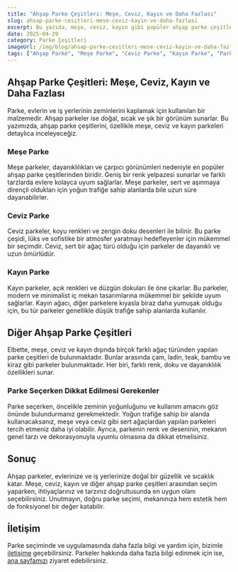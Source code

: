 ```yaml
---
title: "Ahşap Parke Çeşitleri: Meşe, Ceviz, Kayın ve Daha Fazlası"
slug: ahsap-parke-cesitleri-mese-ceviz-kayin-ve-daha-fazlasi
excerpt: Bu yazıda, meşe, ceviz, kayın gibi popüler ahşap parke çeşitlerini ve özelliklerini detaylı bir şekilde ele alıyoruz. 
date: 2025-04-29
category: Parke Çeşitleri
imageUrl: /img/blog/ahsap-parke-cesitleri-mese-ceviz-kayin-ve-daha-fazlasi.png
tags: ["Ahşap Parke", "Meşe Parke", "Ceviz Parke", "Kayın Parke", "Parke Çeşitleri"]
---
```


<h2>Ahşap Parke Çeşitleri: Meşe, Ceviz, Kayın ve Daha Fazlası</h2>
<p>Parke, evlerin ve iş yerlerinin zeminlerini kaplamak için kullanılan bir malzemedir. Ahşap parkeler ise doğal, sıcak ve şık bir görünüm sunarlar. Bu yazımızda, ahşap parke çeşitlerini, özellikle meşe, ceviz ve kayın parkeleri detaylıca inceleyeceğiz. </p>

<h3>Meşe Parke</h3>
<p>Meşe parkeler, dayanıklılıkları ve çarpıcı görünümleri nedeniyle en popüler ahşap parke çeşitlerinden biridir. Geniş bir renk yelpazesi sunarlar ve farklı tarzlarda evlere kolayca uyum sağlarlar. Meşe parkeler, sert ve aşınmaya dirençli oldukları için yoğun trafiğe sahip alanlarda bile uzun süre dayanabilirler.</p>

<h3>Ceviz Parke</h3>
<p>Ceviz parkeler, koyu renkleri ve zengin doku desenleri ile bilinir. Bu parke çeşidi, lüks ve sofistike bir atmosfer yaratmayı hedefleyenler için mükemmel bir seçimdir. Ceviz, sert bir ağaç türü olduğu için parkeler de dayanıklı ve uzun ömürlüdür.</p>

<h3>Kayın Parke</h3>
<p>Kayın parkeler, açık renkleri ve düzgün dokuları ile öne çıkarlar. Bu parkeler, modern ve minimalist iç mekan tasarımlarına mükemmel bir şekilde uyum sağlarlar. Kayın ağacı, diğer parkelere kıyasla biraz daha yumuşak olduğu için, bu tür parkeler genellikle düşük trafiğe sahip alanlarda kullanılır.</p>

<h2>Diğer Ahşap Parke Çeşitleri</h2>
<p>Elbette, meşe, ceviz ve kayın dışında birçok farklı ağaç türünden yapılan parke çeşitleri de bulunmaktadır. Bunlar arasında çam, ladin, teak, bambu ve kiraz gibi parkeler bulunmaktadır. Her biri, farklı renk, doku ve dayanıklılık özellikleri sunar.</p>

<h3>Parke Seçerken Dikkat Edilmesi Gerekenler</h3>
<p>Parke seçerken, öncelikle zeminin yoğunluğunu ve kullanım amacını göz önünde bulundurmanız gerekmektedir. Yoğun trafiğe sahip bir alanda kullanacaksanız, meşe veya ceviz gibi sert ağaçlardan yapılan parkeleri tercih etmeniz daha iyi olabilir. Ayrıca, parkenin renk ve deseninin, mekanın genel tarzı ve dekorasyonuyla uyumlu olmasına da dikkat etmelisiniz.</p>

<h2>Sonuç</h2>
<p>Ahşap parkeler, evlerinize ve iş yerlerinize doğal bir güzellik ve sıcaklık katar. Meşe, ceviz, kayın ve diğer ahşap parke çeşitleri arasından seçim yaparken, ihtiyaçlarınız ve tarzınız doğrultusunda en uygun olanı seçebilirsiniz. Unutmayın, doğru parke seçimi, mekanınıza hem estetik hem de fonksiyonel bir değer katabilir.</p>

<h2>İletişim</h2>
<p>Parke seçiminde ve uygulamasında daha fazla bilgi ve yardım için, bizimle <a href="https://parkeshop.com/contact">iletişime</a> geçebilirsiniz. Parkeler hakkında daha fazla bilgi edinmek için ise, <a href="https://parkeshop.com">ana sayfamızı</a> ziyaret edebilirsiniz.</p>